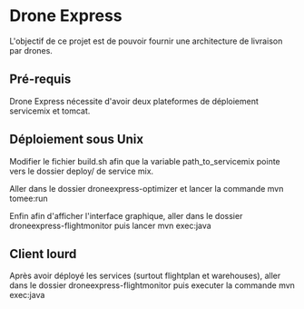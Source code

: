 # Drone Express

L'objectif de ce projet est de pouvoir fournir une architecture de livraison par drones.

## Pré-requis

Drone Express nécessite d'avoir deux plateformes de déploiement servicemix et tomcat.

## Déploiement sous Unix

Modifier le fichier build.sh afin que la variable path_to_servicemix pointe vers le dossier deploy/ de service mix.

Aller dans le dossier droneexpress-optimizer et lancer la commande mvn tomee:run

Enfin afin d'afficher l'interface graphique, aller dans le dossier droneexpress-flightmonitor puis lancer mvn exec:java

## Client lourd

Après avoir déployé les services (surtout flightplan et warehouses), aller dans le dossier droneexpress-flightmonitor puis executer la commande
mvn exec:java
